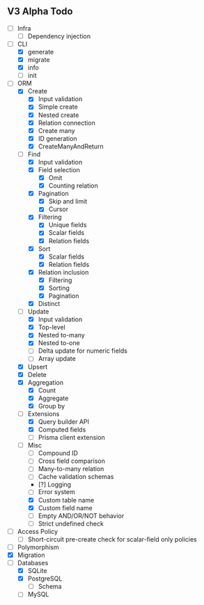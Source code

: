 ## V3 Alpha Todo

-   [ ] Infra
    -   [ ] Dependency injection
-   [ ] CLI
    -   [x] generate
    -   [x] migrate
    -   [x] info
    -   [ ] init
-   [ ] ORM
    -   [x] Create
        -   [x] Input validation
        -   [x] Simple create
        -   [x] Nested create
        -   [x] Relation connection
        -   [x] Create many
        -   [x] ID generation
        -   [x] CreateManyAndReturn
    -   [ ] Find
        -   [x] Input validation
        -   [x] Field selection
            -   [x] Omit
            -   [x] Counting relation
        -   [x] Pagination
            -   [x] Skip and limit
            -   [x] Cursor
        -   [x] Filtering
            -   [x] Unique fields
            -   [x] Scalar fields
            -   [x] Relation fields
        -   [x] Sort
            -   [x] Scalar fields
            -   [x] Relation fields
        -   [x] Relation inclusion
            -   [x] Filtering
            -   [x] Sorting
            -   [x] Pagination
        -   [x] Distinct
    -   [ ] Update
        -   [x] Input validation
        -   [x] Top-level
        -   [x] Nested to-many
        -   [x] Nested to-one
        -   [ ] Delta update for numeric fields
        -   [ ] Array update
    -   [x] Upsert
    -   [x] Delete
    -   [x] Aggregation
        -   [x] Count
        -   [x] Aggregate
        -   [x] Group by
    -   [ ] Extensions
        -   [x] Query builder API
        -   [x] Computed fields
        -   [ ] Prisma client extension
    -   [ ] Misc
        -   [ ] Compound ID
        -   [ ] Cross field comparison
        -   [ ] Many-to-many relation
        -   [ ] Cache validation schemas
        -   [?] Logging
        -   [ ] Error system
        -   [x] Custom table name
        -   [x] Custom field name
        -   [ ] Empty AND/OR/NOT behavior
        -   [ ] Strict undefined check
-   [ ] Access Policy
    -   [ ] Short-circuit pre-create check for scalar-field only policies
-   [ ] Polymorphism
-   [x] Migration
-   [ ] Databases
    -   [x] SQLite
    -   [x] PostgreSQL
        -   [ ] Schema
    -   [ ] MySQL
